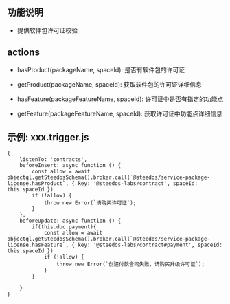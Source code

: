 ## 功能说明
- 提供软件包许可证校验


## actions
- hasProduct(packageName, spaceId): 是否有软件包的许可证
- getProduct(packageName, spaceId): 获取软件包的许可证详细信息

- hasFeature(packageFeatureName, spaceId): 许可证中是否有指定的功能点
- getFeature(packageFeatureName, spaceId): 获取许可证中功能点详细信息

## 示例: xxx.trigger.js
```
{
    listenTo: 'contracts',
    beforeInsert: async function () {
        const allow = await objectql.getSteedosSchema().broker.call(`@steedos/service-package-license.hasProduct`, { key: '@steedos-labs/contract', spaceId: this.spaceId })
        if (!allow) {
            throw new Error(`请购买许可证`);
        }
    },
    beforeUpdate: async function () {
        if(this.doc.payment){
            const allow = await objectql.getSteedosSchema().broker.call(`@steedos/service-package-license.hasFeature`, { key: '@steedos-labs/contract#payment', spaceId: this.spaceId })
            if (!allow) {
                throw new Error(`创建付款合同失败，请购买升级许可证`);
            }
        }
        
    }
}
```